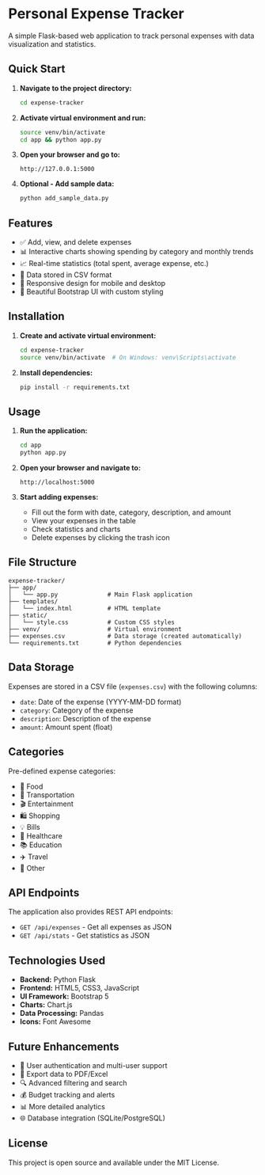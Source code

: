 # Personal Expense Tracker

A simple Flask-based web application to track personal expenses with data visualization and statistics.

## Quick Start

1. **Navigate to the project directory:**
   ```bash
   cd expense-tracker
   ```

2. **Activate virtual environment and run:**
   ```bash
   source venv/bin/activate
   cd app && python app.py
   ```

3. **Open your browser and go to:**
   ```
   http://127.0.0.1:5000
   ```

4. **Optional - Add sample data:**
   ```bash
   python add_sample_data.py
   ```

## Features

- ✅ Add, view, and delete expenses
- 📊 Interactive charts showing spending by category and monthly trends
- 📈 Real-time statistics (total spent, average expense, etc.)
- 💾 Data stored in CSV format
- 📱 Responsive design for mobile and desktop
- 🎨 Beautiful Bootstrap UI with custom styling

## Installation

1. **Create and activate virtual environment:**
   ```bash
   cd expense-tracker
   source venv/bin/activate  # On Windows: venv\Scripts\activate
   ```

2. **Install dependencies:**
   ```bash
   pip install -r requirements.txt
   ```

## Usage

1. **Run the application:**
   ```bash
   cd app
   python app.py
   ```

2. **Open your browser and navigate to:**
   ```
   http://localhost:5000
   ```

3. **Start adding expenses:**
   - Fill out the form with date, category, description, and amount
   - View your expenses in the table
   - Check statistics and charts
   - Delete expenses by clicking the trash icon

## File Structure

```
expense-tracker/
├── app/
│   └── app.py              # Main Flask application
├── templates/
│   └── index.html          # HTML template
├── static/
│   └── style.css           # Custom CSS styles
├── venv/                   # Virtual environment
├── expenses.csv            # Data storage (created automatically)
└── requirements.txt        # Python dependencies
```

## Data Storage

Expenses are stored in a CSV file (`expenses.csv`) with the following columns:
- `date`: Date of the expense (YYYY-MM-DD format)
- `category`: Category of the expense
- `description`: Description of the expense
- `amount`: Amount spent (float)

## Categories

Pre-defined expense categories:
- 🍔 Food
- 🚗 Transportation
- 🎬 Entertainment
- 🛍️ Shopping
- 💡 Bills
- 🏥 Healthcare
- 📚 Education
- ✈️ Travel
- 📝 Other

## API Endpoints

The application also provides REST API endpoints:
- `GET /api/expenses` - Get all expenses as JSON
- `GET /api/stats` - Get statistics as JSON

## Technologies Used

- **Backend:** Python Flask
- **Frontend:** HTML5, CSS3, JavaScript
- **UI Framework:** Bootstrap 5
- **Charts:** Chart.js
- **Data Processing:** Pandas
- **Icons:** Font Awesome

## Future Enhancements

- 🔐 User authentication and multi-user support
- 📄 Export data to PDF/Excel
- 🔍 Advanced filtering and search
- 💰 Budget tracking and alerts
- 📊 More detailed analytics
- 🌐 Database integration (SQLite/PostgreSQL)

## License

This project is open source and available under the MIT License.
